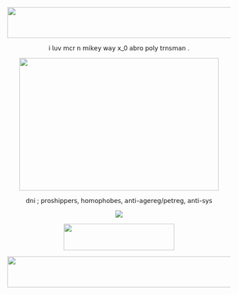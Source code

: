<p align="center"> <img src=https://i.imgur.com/7JyU57X.png height="70" width="550"> </p>
<p align="center"> 𝗂 𝗅𝗎𝗏 𝗆𝖼𝗋 𝗇 𝗆𝗂𝗄𝖾𝗒 𝗐𝖺𝗒 𝗑_0 𝖺𝖻𝗋𝗈 𝗉𝗈𝗅𝗒 𝗍𝗋𝗇𝗌𝗆𝖺𝗇 .  </p>
<p align="center"> <img src=https://i.pinimg.com/originals/75/84/7e/75847e9d5e3a080f85f33c7efd2c89cb.gif height="300" width="450"> </p>
<p align="center"> 𝖽𝗇𝗂 ; 𝗉𝗋𝗈𝗌𝗁𝗂𝗉𝗉𝖾𝗋𝗌, 𝗁𝗈𝗆𝗈𝗉𝗁𝗈𝖻𝖾𝗌, 𝖺𝗇𝗍𝗂-𝖺𝗀𝖾𝗋𝖾𝗀/𝗉𝖾𝗍𝗋𝖾𝗀, 𝖺𝗇𝗍𝗂-𝗌𝗒𝗌 </p>
<p align="center"> <img src=https://i.imgur.com/PzPpK8K.gif> </p>
<p align="center" dir="auto"> <img src="https://spotify-github-profile.kittinanx.com/api/view?uid=31dnbrq33dernxlkwbvsoee7w6py&cover_image=true&theme=natemoo-re&show_offline=true&background_color=121212&interchange=true&bar_color=afcbd9&bar_color_cover=true)](https://github.com/kittinan/spotify-github-profile)" height="60" width="250"></a>
<p align="center"> <img src=https://i.imgur.com/VvJKy0E.png height="70" width="550"> </p>
